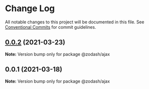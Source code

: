 # Change Log

All notable changes to this project will be documented in this file.
See [Conventional Commits](https://conventionalcommits.org) for commit guidelines.

## [0.0.2](https://github.com/zcorky/zodash/compare/@zodash/ajax@0.0.1...@zodash/ajax@0.0.2) (2021-03-23)

**Note:** Version bump only for package @zodash/ajax





## 0.0.1 (2021-03-18)

**Note:** Version bump only for package @zodash/ajax
